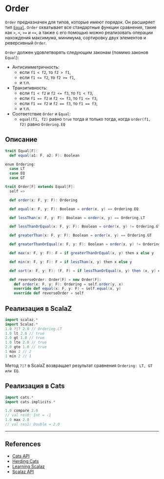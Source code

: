 # Order

`Order` предназначен для типов, которые имеют порядок. Он расширяет тип [`Equal`](equal).
`Order` охватывает все стандартные функции сравнения, такие как `>`, `<`, `>=` и `<=`, 
а также с его помощью можно реализовать операции нахождения максимума, минимума, сортировку двух элементов и реверсивный `Order`.

`Order` должен удовлетворять следующим законам (помимо законов `Equal`):

- Антисимметричность: 
  - если `f1 < f2`, то `f2 > f1`, 
  - если `f1 <= f2`, то `f2 >= f1`,
  - и т.п.
- Транзитивность:
  - если `f1 < f2` и `f2 <= f3`, то `f1 < f3`,
  - если `f1 == f2` и `f2 <= f3`, то `f1 <= f3`,
  - если `f1 == f2` и `f2 == f3`, то `f1 == f3`,
  - и т.п.
- Соответствие `Order` и `Equal`:
  - `equal(f1, f2)` равно `true` тогда и только тогда, когда `order(f1, f2)` равно `Ordering.EQ`


## Описание

```scala
trait Equal[F]: 
  def equal(a1: F, a2: F): Boolean

enum Ordering:
  case LT
  case EQ
  case GT

trait Order[F] extends Equal[F]:
  self =>

  def order(x: F, y: F): Ordering

  def equal(x: F, y: F): Boolean = order(x, y) == Ordering.EQ

  def lessThan(x: F, y: F): Boolean = order(x, y) == Ordering.LT

  def lessThanOrEqual(x: F, y: F): Boolean = order(x, y) != Ordering.GT

  def greaterThan(x: F, y: F): Boolean = order(x, y) == Ordering.GT

  def greaterThanOrEqual(x: F, y: F): Boolean = order(x, y) != Ordering.LT

  def max(x: F, y: F): F = if greaterThanOrEqual(x, y) then x else y

  def min(x: F, y: F): F = if lessThan(x, y) then x else y

  def sort(x: F, y: F): (F, F) = if lessThanOrEqual(x, y) then (x, y) else (y, x)

  def reverseOrder: Order[F] = new Order[F]:
    def order(x: F, y: F): Ordering = self.order(y, x)
    override def equal(x: F, y: F) = self.equal(x, y)
    override def reverseOrder = self
```

## Реализация в ScalaZ

```scala
import scalaz.*
import Scalaz.*
1.0 ?|? 2.0 // Ordering.LT
1.0 lt 2.0 // true
2.0 gt 1.0 // true
1.0 lte 2.0 // true
2.0 gte 1.0 // true
1 max 2 // 2
1 min 2 // 1
```

Метод `?|?` в ScalaZ возвращает результат сравнения `Ordering: LT, GT или EQ`. 


## Реализация в Cats

```scala
import cats.*
import cats.implicits.*

1.0 compare 2.0
// val res0: Int = -1
1.0 max 2.0
// val res1: Double = 2.0
```


---

## References

- [Cats API](https://www.javadoc.io/doc/org.typelevel/cats-docs_3/latest/cats/kernel/Order.html)
- [Herding Cats](http://eed3si9n.com/herding-cats/Order.html)
- [Learning Scalaz](http://eed3si9n.com/learning-scalaz/Order.html)
- [Scalaz API](https://javadoc.io/doc/org.scalaz/scalaz-core_3/7.3.6/scalaz/Order.html)
